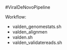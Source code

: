 #ViralDeNovoPipeline


Workflow:

  - valden_genomestats.sh
  - valden_alignmen
  - valden.sh
  - valden_validatereads.sh
